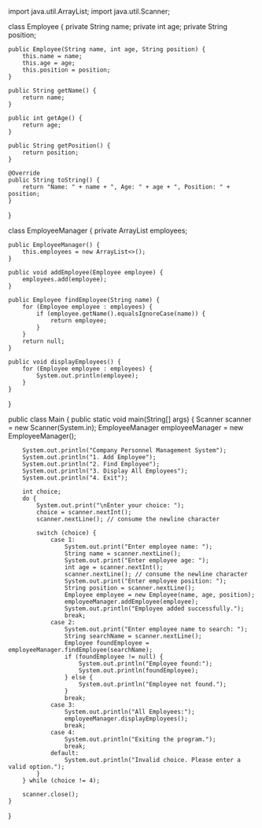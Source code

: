 import java.util.ArrayList;
import java.util.Scanner;

class Employee {
    private String name;
    private int age;
    private String position;

    public Employee(String name, int age, String position) {
        this.name = name;
        this.age = age;
        this.position = position;
    }

    public String getName() {
        return name;
    }

    public int getAge() {
        return age;
    }

    public String getPosition() {
        return position;
    }

    @Override
    public String toString() {
        return "Name: " + name + ", Age: " + age + ", Position: " + position;
    }
}

class EmployeeManager {
    private ArrayList<Employee> employees;

    public EmployeeManager() {
        this.employees = new ArrayList<>();
    }

    public void addEmployee(Employee employee) {
        employees.add(employee);
    }

    public Employee findEmployee(String name) {
        for (Employee employee : employees) {
            if (employee.getName().equalsIgnoreCase(name)) {
                return employee;
            }
        }
        return null;
    }

    public void displayEmployees() {
        for (Employee employee : employees) {
            System.out.println(employee);
        }
    }
}

public class Main {
    public static void main(String[] args) {
        Scanner scanner = new Scanner(System.in);
        EmployeeManager employeeManager = new EmployeeManager();

        System.out.println("Company Personnel Management System");
        System.out.println("1. Add Employee");
        System.out.println("2. Find Employee");
        System.out.println("3. Display All Employees");
        System.out.println("4. Exit");

        int choice;
        do {
            System.out.print("\nEnter your choice: ");
            choice = scanner.nextInt();
            scanner.nextLine(); // consume the newline character

            switch (choice) {
                case 1:
                    System.out.print("Enter employee name: ");
                    String name = scanner.nextLine();
                    System.out.print("Enter employee age: ");
                    int age = scanner.nextInt();
                    scanner.nextLine(); // consume the newline character
                    System.out.print("Enter employee position: ");
                    String position = scanner.nextLine();
                    Employee employee = new Employee(name, age, position);
                    employeeManager.addEmployee(employee);
                    System.out.println("Employee added successfully.");
                    break;
                case 2:
                    System.out.print("Enter employee name to search: ");
                    String searchName = scanner.nextLine();
                    Employee foundEmployee = employeeManager.findEmployee(searchName);
                    if (foundEmployee != null) {
                        System.out.println("Employee found:");
                        System.out.println(foundEmployee);
                    } else {
                        System.out.println("Employee not found.");
                    }
                    break;
                case 3:
                    System.out.println("All Employees:");
                    employeeManager.displayEmployees();
                    break;
                case 4:
                    System.out.println("Exiting the program.");
                    break;
                default:
                    System.out.println("Invalid choice. Please enter a valid option.");
            }
        } while (choice != 4);

        scanner.close();
    }
}
